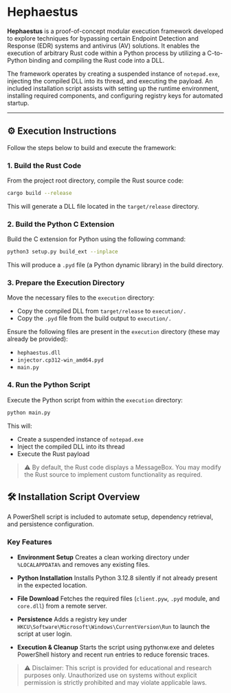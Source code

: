 # Hephaestus

**Hephaestus** is a proof-of-concept modular execution framework developed to explore techniques for bypassing certain Endpoint Detection and Response (EDR) systems and antivirus (AV) solutions. It enables the execution of arbitrary Rust code within a Python process by utilizing a C-to-Python binding and compiling the Rust code into a DLL.

The framework operates by creating a suspended instance of `notepad.exe`, injecting the compiled DLL into its thread, and executing the payload. An included installation script assists with setting up the runtime environment, installing required components, and configuring registry keys for automated startup.

---

## ⚙️ Execution Instructions

Follow the steps below to build and execute the framework:

### 1. Build the Rust Code

From the project root directory, compile the Rust source code:

```bash
cargo build --release
```

This will generate a DLL file located in the `target/release` directory.

### 2. Build the Python C Extension

Build the C extension for Python using the following command:

```bash
python3 setup.py build_ext --inplace
```

This will produce a `.pyd` file (a Python dynamic library) in the build directory.

### 3. Prepare the Execution Directory

Move the necessary files to the `execution` directory:

- Copy the compiled DLL from `target/release` to `execution/.`
- Copy the `.pyd` file from the build output to `execution/.`

Ensure the following files are present in the `execution` directory (these may already be provided):

- `hephaestus.dll`
- `injector.cp312-win_amd64.pyd`
- `main.py`

### 4. Run the Python Script

Execute the Python script from within the `execution` directory:

```bash
python main.py
```

This will:

- Create a suspended instance of `notepad.exe`
- Inject the compiled DLL into its thread
- Execute the Rust payload

> ⚠️ By default, the Rust code displays a MessageBox. You may modify the Rust source to implement custom functionality as required.

## 🛠️ Installation Script Overview

A PowerShell script is included to automate setup, dependency retrieval, and persistence configuration.

### Key Features

- **Environment Setup**
Creates a clean working directory under `%LOCALAPPDATA%` and removes any existing files.

- **Python Installation**
Installs Python 3.12.8 silently if not already present in the expected location.

- **File Download**
Fetches the required files (`client.pyw`, `.pyd` module, and `core.dll`) from a remote server.

- **Persistence**
Adds a registry key under `HKCU\Software\Microsoft\Windows\CurrentVersion\Run` to launch the script at user login.

- **Execution & Cleanup**
Starts the script using pythonw.exe and deletes PowerShell history and recent run entries to reduce forensic traces.

> ⚠️ Disclaimer: This script is provided for educational and research purposes only. Unauthorized use on systems without explicit permission is strictly prohibited and may violate applicable laws.
